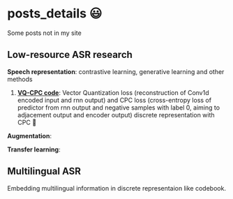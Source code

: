 # posts_details :smiley:
Some posts not in my site  

## Low-resource ASR research
**Speech representation**: contrastive learning, generative learning and other methods  
1. **[VQ-CPC code](https://github.com/ReinholdM/VectorQuantizedCPC)**: Vector Quantization loss (reconstruction of  Conv1d encoded input and rnn output) and CPC loss (cross-entropy loss of predictor from rnn output and negative samples with label 0, aiming to adjacement output and encoder output) discrete representation with CPC :ocean:  

**Augmentation**:  

**Transfer learning**:  

## Multilingual ASR
Embedding multilingual information in discrete representaion like codebook.
